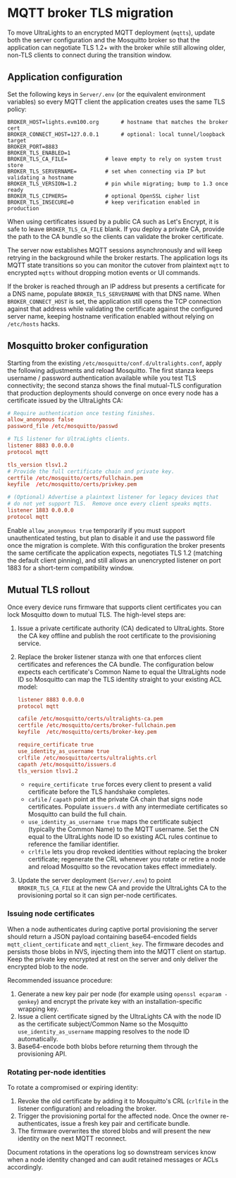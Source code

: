 # MQTT broker TLS migration

To move UltraLights to an encrypted MQTT deployment (`mqtts`), update both the
server configuration and the Mosquitto broker so that the application can
negotiate TLS 1.2+ with the broker while still allowing older, non-TLS clients
to connect during the transition window.

## Application configuration

Set the following keys in `Server/.env` (or the equivalent environment
variables) so every MQTT client the application creates uses the same TLS
policy:

```dotenv
BROKER_HOST=lights.evm100.org       # hostname that matches the broker cert
BROKER_CONNECT_HOST=127.0.0.1       # optional: local tunnel/loopback target
BROKER_PORT=8883
BROKER_TLS_ENABLED=1
BROKER_TLS_CA_FILE=            # leave empty to rely on system trust store
BROKER_TLS_SERVERNAME=         # set when connecting via IP but validating a hostname
BROKER_TLS_VERSION=1.2         # pin while migrating; bump to 1.3 once ready
BROKER_TLS_CIPHERS=            # optional OpenSSL cipher list
BROKER_TLS_INSECURE=0          # keep verification enabled in production
```

When using certificates issued by a public CA such as Let's Encrypt, it is safe
to leave `BROKER_TLS_CA_FILE` blank.  If you deploy a private CA, provide the
path to the CA bundle so the clients can validate the broker certificate.

The server now establishes MQTT sessions asynchronously and will keep retrying
in the background while the broker restarts.  The application logs its MQTT
state transitions so you can monitor the cutover from plaintext `mqtt` to
encrypted `mqtts` without dropping motion events or UI commands.

If the broker is reached through an IP address but presents a certificate for a
DNS name, populate `BROKER_TLS_SERVERNAME` with that DNS name. When
`BROKER_CONNECT_HOST` is set, the application still opens the TCP connection
against that address while validating the certificate against the configured
server name, keeping hostname verification enabled without relying on
`/etc/hosts` hacks.

## Mosquitto broker configuration

Starting from the existing `/etc/mosquitto/conf.d/ultralights.conf`, apply the
following adjustments and reload Mosquitto. The first stanza keeps username /
password authentication available while you test TLS connectivity; the second
stanza shows the final mutual-TLS configuration that production deployments
should converge on once every node has a certificate issued by the UltraLights
CA:

```conf
# Require authentication once testing finishes.
allow_anonymous false
password_file /etc/mosquitto/passwd

# TLS listener for UltraLights clients.
listener 8883 0.0.0.0
protocol mqtt

tls_version tlsv1.2
# Provide the full certificate chain and private key.
certfile /etc/mosquitto/certs/fullchain.pem
keyfile  /etc/mosquitto/certs/privkey.pem

# (Optional) Advertise a plaintext listener for legacy devices that
# do not yet support TLS.  Remove once every client speaks mqtts.
listener 1883 0.0.0.0
protocol mqtt
```

Enable `allow_anonymous true` temporarily if you must support unauthenticated
testing, but plan to disable it and use the password file once the migration is
complete.  With this configuration the broker presents the same certificate the
application expects, negotiates TLS 1.2 (matching the default client pinning),
and still allows an unencrypted listener on port 1883 for a short-term
compatibility window.

## Mutual TLS rollout

Once every device runs firmware that supports client certificates you can lock
Mosquitto down to mutual TLS. The high-level steps are:

1. Issue a private certificate authority (CA) dedicated to UltraLights. Store
   the CA key offline and publish the root certificate to the provisioning
   service.
2. Replace the broker listener stanza with one that enforces client
   certificates and references the CA bundle. The configuration below expects
   each certificate's Common Name to equal the UltraLights node ID so Mosquitto
   can map the TLS identity straight to your existing ACL model:

   ```conf
   listener 8883 0.0.0.0
   protocol mqtt

   cafile /etc/mosquitto/certs/ultralights-ca.pem
   certfile /etc/mosquitto/certs/broker-fullchain.pem
   keyfile  /etc/mosquitto/certs/broker-key.pem

   require_certificate true
   use_identity_as_username true
   crlfile /etc/mosquitto/certs/ultralights.crl
   capath /etc/mosquitto/issuers.d
   tls_version tlsv1.2
   ```

   * `require_certificate true` forces every client to present a valid
     certificate before the TLS handshake completes.
   * `cafile` / `capath` point at the private CA chain that signs node
     certificates. Populate `issuers.d` with any intermediate certificates so
     Mosquitto can build the full chain.
   * `use_identity_as_username true` maps the certificate subject (typically the
     Common Name) to the MQTT username. Set the CN equal to the UltraLights node
     ID so existing ACL rules continue to reference the familiar identifier.
   * `crlfile` lets you drop revoked identities without replacing the broker
     certificate; regenerate the CRL whenever you rotate or retire a node and
     reload Mosquitto so the revocation takes effect immediately.

3. Update the server deployment (`Server/.env`) to point
   `BROKER_TLS_CA_FILE` at the new CA and provide the UltraLights CA to the
   provisioning portal so it can sign per-node certificates.

### Issuing node certificates

When a node authenticates during captive portal provisioning the server should
return a JSON payload containing base64-encoded fields `mqtt_client_certificate`
and `mqtt_client_key`. The firmware decodes and persists those blobs in NVS,
injecting them into the MQTT client on startup. Keep the private key encrypted
at rest on the server and only deliver the encrypted blob to the node.

Recommended issuance procedure:

1. Generate a new key pair per node (for example using `openssl ecparam -genkey`)
   and encrypt the private key with an installation-specific wrapping key.
2. Issue a client certificate signed by the UltraLights CA with the node ID as
   the certificate subject/Common Name so the Mosquitto `use_identity_as_username`
   mapping resolves to the node ID automatically.
3. Base64-encode both blobs before returning them through the provisioning API.

### Rotating per-node identities

To rotate a compromised or expiring identity:

1. Revoke the old certificate by adding it to Mosquitto's CRL (`crlfile` in the
   listener configuration) and reloading the broker.
2. Trigger the provisioning portal for the affected node. Once the owner
   re-authenticates, issue a fresh key pair and certificate bundle.
3. The firmware overwrites the stored blobs and will present the new identity on
   the next MQTT reconnect.

Document rotations in the operations log so downstream services know when a
node identity changed and can audit retained messages or ACLs accordingly.
